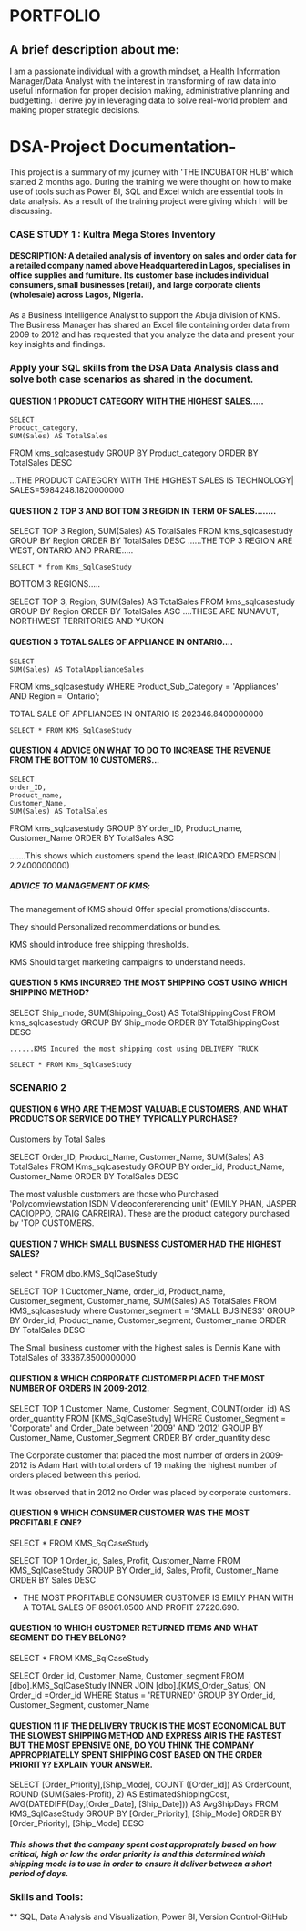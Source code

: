 # PORTFOLIO
## A brief description about me: 
I am a passionate individual with a growth mindset, a Health Information Manager/Data Analyst with the interest in transforming of raw data into useful information for proper decision making, administrative planning and budgetting. I derive joy in leveraging data to solve real-world problem and making proper  strategic decisions. 


# DSA-Project Documentation-
This project is a summary of my journey with 'THE INCUBATOR HUB' which started 2 months ago. During the training we were thought on how to make use of tools
such as Power BI, SQL and Excel which are essential tools in data analysis. As a result of the training project were giving which I will be discussing.


### CASE STUDY 1 :  Kultra Mega Stores Inventory 
#### DESCRIPTION: A detailed analysis of inventory on sales and order data for a retailed company named above Headquartered in Lagos, specialises in office supplies and furniture. Its customer base includes individual consumers, small businesses (retail), and large corporate clients (wholesale) across Lagos, Nigeria. 
As a Business Intelligence Analyst to support the Abuja division of KMS. The Business Manager has shared an Excel file containing order data from 2009 to 2012 and has requested that you analyze the data and present your key insights and findings. 
### Apply your SQL skills from the DSA Data Analysis class and solve both case scenarios as shared in the document.

#### QUESTION 1 PRODUCT CATEGORY WITH THE HIGHEST SALES.....

	SELECT 
    Product_category, 
    SUM(Sales) AS TotalSales
FROM 
    kms_sqlcasestudy
GROUP BY 
    Product_category
ORDER BY 
    TotalSales DESC

...THE PRODUCT CATEGORY WITH THE HIGHEST SALES IS TECHNOLOGY| SALES=5984248.1820000000

#### QUESTION 2 TOP 3 AND BOTTOM 3 REGION IN TERM OF SALES........

	
SELECT TOP 3 
    Region, 
    SUM(Sales) AS TotalSales
FROM
    kms_sqlcasestudy
GROUP BY 
    Region
ORDER BY 
     TotalSales DESC
	......THE TOP 3 REGION ARE WEST, ONTARIO AND PRARIE.....

	SELECT * from Kms_SqlCaseStudy

 BOTTOM 3 REGIONS.....

SELECT TOP 3,
    Region, 
    SUM(Sales) AS TotalSales
FROM
    kms_sqlcasestudy
GROUP BY 
    Region
ORDER BY 
     TotalSales ASC
	 ....THESE ARE NUNAVUT, NORTHWEST TERRITORIES AND YUKON

#### QUESTION 3 TOTAL SALES OF APPLIANCE IN ONTARIO....

	SELECT 
    SUM(Sales) AS TotalApplianceSales
FROM 
    kms_sqlcasestudy
WHERE 
    Product_Sub_Category = 'Appliances'
    AND Region = 'Ontario';

TOTAL SALE OF APPLIANCES IN ONTARIO IS 202346.8400000000
	
	SELECT * FROM KMS_SqlCaseStudy
 
#### QUESTION 4 ADVICE ON WHAT TO DO TO INCREASE THE REVENUE FROM THE BOTTOM 10 CUSTOMERS...


	SELECT 
    order_ID,
    Product_name,
	Customer_Name,
    SUM(Sales) AS TotalSales
FROM 
    kms_sqlcasestudy
GROUP BY 
    order_ID, Product_name, Customer_Name
ORDER BY 
    TotalSales ASC
	
.......This shows which customers spend the least.(RICARDO EMERSON | 2.2400000000)

##### ADVICE TO MANAGEMENT OF KMS;

The management of KMS should Offer special promotions/discounts.

They should Personalized recommendations or bundles.

KMS should introduce free shipping thresholds.

KMS Should target marketing campaigns to understand needs.

#### QUESTION 5 KMS INCURRED THE MOST SHIPPING COST USING WHICH SHIPPING METHOD?

SELECT 
    Ship_mode, 
    SUM(Shipping_Cost) AS TotalShippingCost
FROM 
    kms_sqlcasestudy
GROUP BY 
    Ship_mode
ORDER BY 
    TotalShippingCost DESC

	......KMS Incured the most shipping cost using DELIVERY TRUCK
	
	SELECT * FROM Kms_SqlCaseStudy
### SCENARIO 2

#### QUESTION 6 WHO ARE THE MOST VALUABLE CUSTOMERS, AND WHAT PRODUCTS OR SERVICE DO THEY TYPICALLY PURCHASE?
Customers by Total Sales

SELECT
Order_ID,
Product_Name,
Customer_Name,
SUM(Sales) AS TotalSales
FROM
Kms_sqlcasestudy
GROUP BY
order_id, Product_Name, Customer_Name
ORDER BY
TotalSales DESC

The most valusble customers are those who Purchased 'Polycomviewstation ISDN Videoconfererencing unit' (EMILY PHAN, JASPER CACIOPPO, CRAIG CARREIRA). These are the product category purchased by 'TOP CUSTOMERS.

#### QUESTION 7 WHICH SMALL BUSINESS CUSTOMER HAD THE HIGHEST SALES?

select * FROM dbo.KMS_SqlCaseStudy

SELECT TOP 1 Cuctomer_Name,
order_id,
Product_name,
Customer_segment,
Customer_name,
SUM(Sales) AS TotalSales
FROM
KMS_sqlcasestudy
where 
Customer_segment = 'SMALL BUSINESS'
GROUP BY
Order_id, Product_name, Customer_segment, Customer_name
ORDER BY
TotalSales DESC

The Small business customer with the highest sales is Dennis Kane with TotalSales of 33367.8500000000

#### QUESTION 8 WHICH CORPORATE CUSTOMER PLACED THE MOST NUMBER OF ORDERS IN 2009-2012.

SELECT TOP 1 Customer_Name,
Customer_Segment,
COUNT(order_id) AS order_quantity
FROM
[KMS_SqlCaseStudy]
WHERE
Customer_Segment = 'Corporate' and Order_Date between '2009' AND '2012'
GROUP BY 
Customer_Name, Customer_Segment
ORDER BY
order_quantity desc


The Corporate customer that placed the most number of orders in 2009-2012 is Adam Hart with total orders of 19 making the highest number of orders placed between this period.

It was observed that in 2012 no Order was placed by corporate customers.

#### QUESTION 9 WHICH CONSUMER CUSTOMER WAS THE MOST PROFITABLE ONE?

SELECT * FROM KMS_SqlCaseStudy

SELECT TOP 1
Order_id,
Sales,
Profit,
Customer_Name
FROM
KMS_SqlCaseStudy
GROUP BY Order_id, Sales, Profit, Customer_Name
ORDER BY Sales DESC

* THE MOST PROFITABLE CONSUMER CUSTOMER IS EMILY PHAN WITH A TOTAL SALES OF 89061.0500 AND PROFIT 27220.690.

#### QUESTION 10 WHICH CUSTOMER RETURNED ITEMS AND WHAT SEGMENT DO THEY BELONG?

SELECT * FROM KMS_SqlCaseStudy


SELECT
Order_id, Customer_Name,
Customer_segment
FROM
[dbo].KMS_SqlCaseStudy
INNER JOIN
[dbo].[KMS_Order_Satus]
ON Order_id =Order_id
WHERE 
Status = 'RETURNED'
GROUP BY
Order_id,
Customer_Segment, customer_Name

#### QUESTION 11 IF THE DELIVERY TRUCK IS THE MOST ECONOMICAL BUT THE SLOWEST SHIPPING METHOD AND EXPRESS AIR IS THE FASTEST BUT THE MOST EPENSIVE ONE, DO YOU THINK THE COMPANY APPROPRIATELLY SPENT SHIPPING COST BASED ON THE ORDER PRIORITY? EXPLAIN YOUR ANSWER.

 SELECT
 [Order_Priority],[Ship_Mode],
 COUNT ([Order_id]) AS OrderCount,
 ROUND (SUM(Sales-Profit), 2) AS EstimatedShippingCost,
 AVG(DATEDIFF(Day,[Order_Date],
 [Ship_Date])) AS AvgShipDays 
 FROM
 KMS_SqlCaseStudy
 GROUP BY
 [Order_Priority], [Ship_Mode]
 ORDER BY
 [Order_Priority],
 [Ship_Mode] DESC

 ##### This  shows that the company spent cost approprately based on how critical, high or low the order priority is and this determined which shipping mode is to use in order to ensure it deliver between a short period of days.

### Skills and Tools:
** SQL,
Data Analysis and Visualization, 
Power BI,
Version Control-GitHub

  

	
